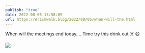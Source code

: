 ```yaml
---
publish: "true"
date: 2022-08-05 13:58:09
url: https://ericmwalk.blog/2022/08/05/when-will-the.html
---
```


When will the meetings end today…. Time try this drink out ☠️ 😆

![](https://ericmwalk.blog/uploads/2022/8260324b41.jpg)